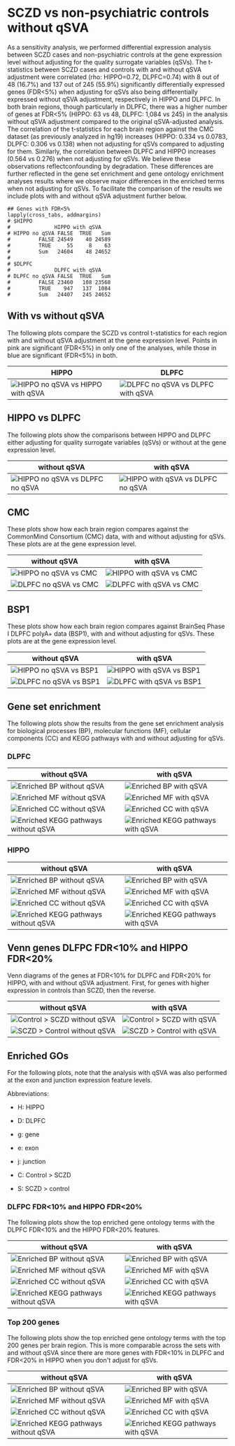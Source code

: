 SCZD vs non-psychiatric controls without qSVA
=============================================

As a sensitivity analysis, we performed differential expression analysis between SCZD cases and non-psychiatric controls at the gene expression level without adjusting for the quality surrogate variables (qSVs). The t-statistics between SCZD cases and controls with and without qSVA adjustment were correlated (rho: HIPPO=0.72, DLPFC=0.74) with 8 out of 48 (16.7%) and 137 out of 245 (55.9%) significantly differentially expressed genes (FDR<5%) when adjusting for qSVs also being differentially expressed without qSVA adjustment, respectively in HIPPO and DLPFC. In both brain regions, though particularly in DLPFC, there was a higher number of genes at FDR<5% (HIPPO: 63 vs 48, DLPFC: 1,084 vs 245) in the analysis without qSVA adjustment compared to the original qSVA-adjusted analysis. The correlation of the t-statistics for each brain region against the CMC dataset (as previously analyzed in hg19) increases (HIPPO: 0.334 vs 0.0783, DLPFC: 0.306 vs 0.138) when not adjusting for qSVs compared to adjusting for them. Similarly, the correlation between DLPFC and HIPPO increases (0.564 vs 0.276) when not adjusting for qSVs. We believe these observations reflectconfounding by degradation. These differences are further reflected in the gene set enrichment and gene ontology enrichment analyses results where we observe major differences in the enriched terms when not adjusting for qSVs. To facilitate the comparison of the results we include plots with and without qSVA adjustment further below.


```{r}
## Genes with FDR<5%
lapply(cross_tabs, addmargins)
# $HIPPO
#              HIPPO with qSVA
# HIPPO no qSVA FALSE  TRUE   Sum
#         FALSE 24549    40 24589
#         TRUE     55     8    63
#         Sum   24604    48 24652
#
# $DLPFC
#              DLPFC with qSVA
# DLPFC no qSVA FALSE  TRUE   Sum
#         FALSE 23460   108 23568
#         TRUE    947   137  1084
#         Sum   24407   245 24652
```


## With vs without qSVA

The following plots compare the SCZD vs control t-statistics for each region with and without qSVA adjustment at the gene expression level. Points in pink are significant (FDR<5%) in only one of the analyses, while those in blue are significant (FDR<5%) in both.

| HIPPO  | DLPFC  |
|---|---|
| ![HIPPO no qSVA vs HIPPO with qSVA](pdf/scatter_models_Page_6.png)  | ![DLPFC no qSVA vs DLPFC with qSVA](pdf/scatter_models_Page_7.png)  |

## HIPPO vs DLPFC

The following plots show the comparisons between HIPPO and DLPFC either adjusting for quality surrogate variables (qSVs) or without at the gene expression level.

| without qSVA  | with qSVA  |
|---|---|
| ![HIPPO no qSVA vs DLPFC no qSVA](pdf/scatter_models_Page_1.png)  | ![HIPPO with qSVA vs DLPFC no qSVA](pdf/original/scatter_models_Page_1.png)  |

## CMC

These plots show how each brain region compares against the CommonMind Consortium (CMC) data, with and without adjusting for qSVs. These plots are at the gene expression level.

| without qSVA  | with qSVA  |
|---|---|
| ![HIPPO no qSVA vs CMC](pdf/scatter_models_Page_3.png)  |  ![HIPPO with qSVA vs CMC](pdf/original/scatter_models_Page_3.png) |
| ![DLPFC no qSVA vs CMC](pdf/scatter_models_Page_5.png)  |  ![DLPFC with qSVA vs CMC](pdf/original/scatter_models_Page_5.png) |


## BSP1

These plots show how each brain region compares against BrainSeq Phase I DLPFC polyA+ data (BSP1), with and without adjusting for qSVs. These plots are at the gene expression level.

| without qSVA  | with qSVA  |
|---|---|
| ![HIPPO no qSVA vs BSP1](pdf/scatter_models_Page_2.png)  | ![HIPPO with qSVA vs BSP1](pdf/original/scatter_models_Page_2.png)  |
| ![DLPFC no qSVA vs BSP1](pdf/scatter_models_Page_4.png)  |  ![DLPFC with qSVA vs BSP1](pdf/original/scatter_models_Page_4.png) |

## Gene set enrichment

The following plots show the results from the gene set enrichment analysis for biological processes (BP), molecular functions (MF), cellular components (CC) and KEGG pathways with and without adjusting for qSVs.

### DLPFC

| without qSVA  | with qSVA  |
|---|---|
| ![Enriched BP without qSVA](pdf/gse_dlpfc_Page_1.png)  | ![Enriched BP with qSVA](pdf/original/gse_dlpfc_Page_1.png)  |
| ![Enriched MF without qSVA](pdf/gse_dlpfc_Page_2.png)  |  ![Enriched MF with qSVA](pdf/original/gse_dlpfc_Page_2.png) |
| ![Enriched CC without qSVA](pdf/gse_dlpfc_Page_3.png)  |  ![Enriched CC with qSVA](pdf/original/gse_dlpfc_Page_3.png) |
| ![Enriched KEGG pathways without qSVA](pdf/gse_dlpfc_Page_4.png) |  ![Enriched KEGG pathways with qSVA](pdf/original/gse_dlpfc_Page_4.png) |


### HIPPO

| without qSVA  | with qSVA  |
|---|---|
| ![Enriched BP without qSVA](pdf/gse_hippo_Page_1.png)  | ![Enriched BP with qSVA](pdf/original/gse_hippo_Page_1.png)  |
| ![Enriched MF without qSVA](pdf/gse_hippo_Page_2.png)  |  ![Enriched MF with qSVA](pdf/original/gse_hippo_Page_2.png) |
| ![Enriched CC without qSVA](pdf/gse_hippo_Page_3.png)  |  ![Enriched CC with qSVA](pdf/original/gse_hippo_Page_3.png) |
| ![Enriched KEGG pathways without qSVA](pdf/gse_hippo_Page_4.png) |  ![Enriched KEGG pathways with qSVA](pdf/original/gse_hippo_Page_4.png) |

## Venn genes DLFPC FDR<10% and HIPPO FDR<20%

Venn diagrams of the genes at FDR<10% for DLPFC and FDR<20% for HIPPO, with and without qSVA adjustment. First, for genes with higher expression in controls than SCZD, then the reverse.

| without qSVA  | with qSVA  |
|---|---|
| ![Control > SCZD without qSVA](pdf/venn_de_genes_by_sign_Page_02.png)  | ![Control > SCZD with qSVA](pdf/original/venn_de_genes_by_sign_Page_02.png)  |
| ![SCZD > Control without qSVA](pdf/venn_de_genes_by_sign_Page_03.png)  |  ![SCZD > Control with qSVA](pdf/original/venn_de_genes_by_sign_Page_03.png) |


## Enriched GOs

For the following plots, note that the analysis with qSVA was also performed at the exon and junction expression feature levels.

Abbreviations:

* H: HIPPO
* D: DLPFC

* g: gene
* e: exon
* j: junction

* C: Control > SCZD
* S: SCZD > control


### DLFPC FDR<10% and HIPPO FDR<20%

The following plots show the top enriched gene ontology terms with the DLPFC FDR<10% and the HIPPO FDR<20% features.

| without qSVA  | with qSVA  |
|---|---|
| ![Enriched BP without qSVA](pdf/go_de_genes_Page_1.png)  | ![Enriched BP with qSVA](pdf/original/go_de_genes_Page_1.png)  |
| ![Enriched MF without qSVA](pdf/go_de_genes_Page_2.png)  |  ![Enriched MF with qSVA](pdf/original/go_de_genes_Page_2.png) |
| ![Enriched CC without qSVA](pdf/go_de_genes_Page_3.png)  |  ![Enriched CC with qSVA](pdf/original/go_de_genes_Page_3.png) |
| ![Enriched KEGG pathways without qSVA](pdf/go_de_genes_Page_4.png) |  ![Enriched KEGG pathways with qSVA](pdf/original/go_de_genes_Page_4.png) |


### Top 200 genes

The following plots show the top enriched gene ontology terms with the top 200 genes per brain region. This is more comparable across the sets with and without qSVA since there are more genes with FDR<10% in DLPFC and FDR<20% in HIPPO when you don't adjust for qSVs.

| without qSVA  | with qSVA  |
|---|---|
| ![Enriched BP without qSVA](pdf/go_de_genes_top200_Page_1.png)  | ![Enriched BP with qSVA](pdf/original/go_de_genes_top200_Page_1.png)  |
| ![Enriched MF without qSVA](pdf/go_de_genes_top200_Page_2.png)  |  ![Enriched MF with qSVA](pdf/original/go_de_genes_top200_Page_2.png) |
| ![Enriched CC without qSVA](pdf/go_de_genes_top200_Page_3.png)  |  ![Enriched CC with qSVA](pdf/original/go_de_genes_top200_Page_3.png) |
| ![Enriched KEGG pathways without qSVA](pdf/go_de_genes_top200_Page_4.png) |  ![Enriched KEGG pathways with qSVA](pdf/original/go_de_genes_top200_Page_4.png) |
